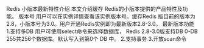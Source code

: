 Redis 小版本最新特性介绍
本文介绍缓存 Redis的小版本提供的产品特性及功能。
版本号
用户可以在实例详情查看该实例版本号。缓存Redis 版目前的版本为2.8，小版本号为3.0。用户开通Redis实例即为最新版本2.8-3.0。
最新版本功能
1.支持多DB
用户可使用select命令来选择数据库， Redis 2.8-3.0版支持DB 0-DB 255共256个数据库。默认写入到第0个 DB 中。
2.支持事务
3.开放scan命令
